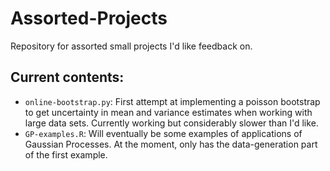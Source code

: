 # Assorted-Projects
Repository for assorted small projects I'd like feedback on.

## Current contents:

* `online-bootstrap.py`: First attempt at implementing a poisson bootstrap to get uncertainty in mean and variance estimates when working with large data sets. Currently working but considerably slower than I'd like.
* `GP-examples.R`: Will eventually be some examples of applications of Gaussian Processes. At the moment, only has the data-generation part of the first example.
